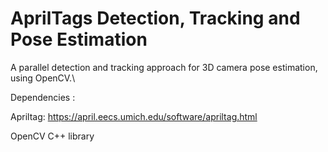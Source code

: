 # AprilTags Detection, Tracking and Pose Estimation
A parallel detection and tracking approach for 3D camera pose estimation, using OpenCV.\

Dependencies : 

Apriltag: https://april.eecs.umich.edu/software/apriltag.html 

OpenCV C++ library
